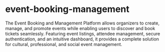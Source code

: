 # event-booking-management
The Event Booking and Management Platform allows organizers to create, manage, and promote events while enabling users to discover and book tickets seamlessly. Featuring event listings, attendee management, secure authentication, and an intuitive dashboard, it provides a complete solution for cultural, professional, and social event management.
